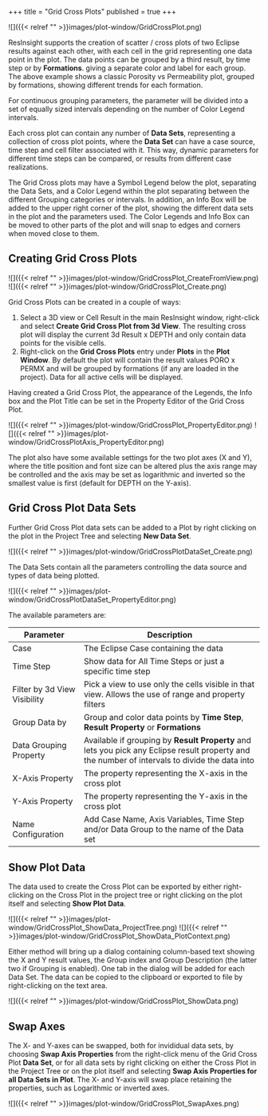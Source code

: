 +++
title = "Grid Cross Plots"
published = true
+++

![]({{< relref "" >}}images/plot-window/GridCrossPlot.png)

ResInsight supports the creation of scatter / cross plots of two Eclipse results against each  other, with each cell in the grid
representing one data point in the plot. The data points can be grouped by a third result, by time step or by **Formations**.
giving a separate color and label for each group. The above example shows a classic Porosity vs Permeability plot, grouped by
formations, showing different trends for each formation.

For continuous grouping parameters, the parameter will be divided into a set of equally sized intervals depending on the number of Color Legend intervals.

Each cross plot can contain any number of **Data Sets**, representing a collection of cross plot points, where the **Data Set** can have a case source, time step and cell filter associated with it. This way, dynamic parameters for different time steps can be compared, or results from different case realizations.

The Grid Cross plots may have a Symbol Legend below the plot, separating the Data Sets, and a Color Legend within the plot separating between the different Grouping categories or intervals. In addition, an Info Box will be added to the upper right corner of the plot, showing the different data sets in the plot and the parameters used. The Color Legends and Info Box can be moved to other parts of the plot and will snap to edges and corners when moved close to them.

## Creating Grid Cross Plots
![]({{< relref "" >}}images/plot-window/GridCrossPlot_CreateFromView.png)
![]({{< relref "" >}}images/plot-window/GridCrossPlot_Create.png)

Grid Cross Plots can be created in a couple of ways:
1. Select a 3D view or Cell Result in the main ResInsight window, right-click and select **Create Grid Cross Plot from 3d View**. The resulting cross plot will display the current 3d Result x DEPTH and only contain data points for the visible cells.
2. Right-click on the **Grid Cross Plots** entry under **Plots** in the **Plot Window**. By default the plot will contain the result values PORO x PERMX and will be grouped by formations (if any are loaded in the project). Data for all active cells will be displayed.

Having created a Grid Cross Plot, the appearance of the Legends, the Info box and the Plot Title can be set in the Property Editor of the Grid Cross Plot.

![]({{< relref "" >}}images/plot-window/GridCrossPlot_PropertyEditor.png)
![]({{< relref "" >}}images/plot-window/GridCrossPlotAxis_PropertyEditor.png)

The plot also have some available settings for the two plot axes (X and Y), where the title position and font size can be altered plus the axis range may be controlled and the axis may be set as logarithmic and inverted so the smallest value is first (default for DEPTH on the Y-axis).


## Grid Cross Plot Data Sets
Further Grid Cross Plot data sets can be added to a Plot by right clicking on the plot in the Project Tree and selecting **New Data Set**.

![]({{< relref "" >}}images/plot-window/GridCrossPlotDataSet_Create.png)

The Data Sets contain all the parameters controlling the data source and types of data being plotted.

![]({{< relref "" >}}images/plot-window/GridCrossPlotDataSet_PropertyEditor.png)

The available parameters are:

| Parameter | Description            |
|-------|--------------------------------|
| Case   | The Eclipse Case containing the data |
| Time Step  | Show data for All Time Steps or just a specific time step |
| Filter by 3d View Visibility | Pick a view to use only the cells visible in that view. Allows the use of range and property filters |
| Group Data by | Group and color data points by **Time Step**, **Result Property** or **Formations** |
| Data Grouping Property | Available if grouping by **Result Property** and lets you pick any Eclipse result property and the number of intervals to divide the data into |
| X-Axis Property | The property representing the X-axis in the cross plot |
| Y-Axis Property | The property representing the Y-axis in the cross plot |
| Name Configuration | Add Case Name, Axis Variables, Time Step and/or Data Group to the name of the Data set |

## Show Plot Data
The data used to create the Cross Plot can be exported by either right-clicking on the Cross Plot in the project tree or right clicking on the plot itself and selecting **Show Plot Data**.

![]({{< relref "" >}}images/plot-window/GridCrossPlot_ShowData_ProjectTree.png)
![]({{< relref "" >}}images/plot-window/GridCrossPlot_ShowData_PlotContext.png)

Either method will bring up a dialog containing column-based text showing the X and Y result values, the Group index and Group Description (the latter two if Grouping is enabled). One tab in the dialog will be added for each Data Set. The data can be copied to the clipboard or exported to file by right-clicking on the text area.

![]({{< relref "" >}}images/plot-window/GridCrossPlot_ShowData.png)

## Swap Axes
The X- and Y-axes can be swapped, both for invididual data sets, by choosing **Swap Axis Properties** from the right-click menu of the Grid Cross Plot **Data Set**, or for all data sets by right clicking on either the Cross Plot in the Project Tree or on the plot itself and selecting **Swap Axis Properties for all Data Sets in Plot**. The X- and Y-axis will swap place retaining the properties, such as Logarithmic or inverted axes.

![]({{< relref "" >}}images/plot-window/GridCrossPlot_SwapAxes.png)
